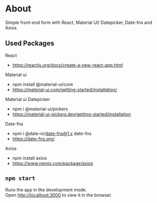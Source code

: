 # About
Simple front-end form with React, Material UI/ Datepicker, Date-fns and Axios.

## Used Packages

React
- https://reactjs.org/docs/create-a-new-react-app.html

Material ui
- npm install @material-ui/core
- https://material-ui.com/getting-started/installation/

Material ui Datepicker
- npm i @material-ui/pickers
- https://material-ui-pickers.dev/getting-started/installation

Date-fns
- npm i @date-io/date-fns@1.x date-fns
- https://date-fns.org/

Axios
- npm install axios
- https://www.npmjs.com/package/axios

## `npm start`

Runs the app in the development mode.<br />
Open [http://localhost:3000](http://localhost:3000) to view it in the browser.

